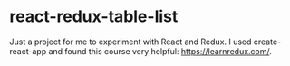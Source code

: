 # react-redux-table-list

Just a project for me to experiment with React and Redux. I used create-react-app and found this course very helpful: https://learnredux.com/.
